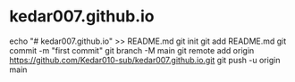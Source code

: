 # kedar007.github.io
echo "# kedar007.github.io" >> README.md
git init
git add README.md
git commit -m "first commit"
git branch -M main
git remote add origin https://github.com/Kedar010-sub/kedar007.github.io.git
git push -u origin main
